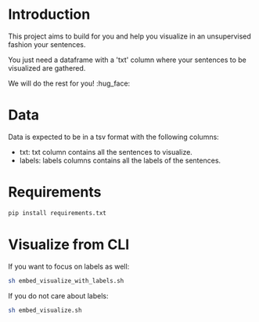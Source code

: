 # Introduction

This project aims to build for you and help you visualize in an unsupervised fashion your sentences.

You just need a dataframe with a 'txt' column where your sentences to be visualized are
gathered.

We will do the rest for you! :hug_face: 

# Data 

Data is expected to be in a tsv format with the following columns: 
 * txt: txt column contains all the sentences to visualize.
 * labels: labels columns contains all the labels of the sentences.


# Requirements

```bash
pip install requirements.txt
```

# Visualize from CLI 

If you want to focus on labels as well: 
```bash
sh embed_visualize_with_labels.sh
```

If you do not care about labels: 
```bash
sh embed_visualize.sh
```